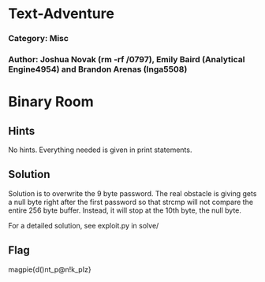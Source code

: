 # Text-Adventure
### Category: Misc
### Author: Joshua Novak (rm -rf /0797), Emily Baird (Analytical Engine4954) and Brandon Arenas (Inga5508)


# Binary Room

## Hints
No hints. Everything needed is given in print statements.

## Solution
Solution is to overwrite the 9 byte password. The real obstacle is giving gets a null byte right after the first password so that strcmp will not compare the entire 256 byte buffer. Instead, it will stop at the 10th byte, the null byte. 

For a detailed solution, see exploit.py in solve/

## Flag
magpie{d()nt_p@n!k_pIz}
